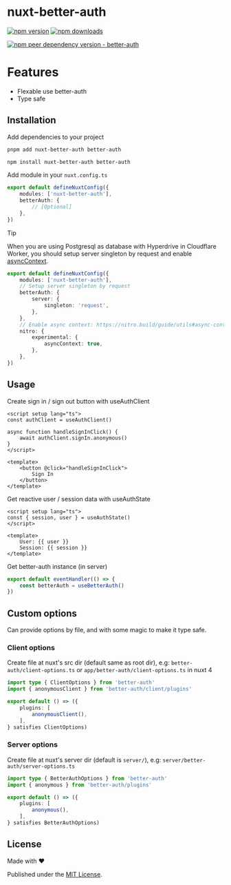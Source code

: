 # nuxt-better-auth

[![npm version][npm-version-src]][npm-version-href]
[![npm downloads][npm-downloads-src]][npm-downloads-href]
<!-- [![coverage][coverage-src]][coverage-href] -->

[![npm peer dependency version - better-auth][peer-deps-better-auth-src]][peer-deps-better-auth-href]

# Features

- Flexable use better-auth
- Type safe

## Installation

Add dependencies to your project

```bash [pnpm]
pnpm add nuxt-better-auth better-auth
```

```bash [npm]
npm install nuxt-better-auth better-auth
```

Add module in your `nuxt.config.ts`

```typescript [nuxt.config.ts]
export default defineNuxtConfig({
	modules: ['nuxt-better-auth'],
	betterAuth: {
		// [Optional]
	},
})
```

> [!TIP]
> When you are using Postgresql as database with Hyperdrive in Cloudflare Worker, you should setup server singleton by request and enable [asyncContext](https://nitro.build/guide/utils#async-context-experimental).

```typescript [nuxt.config.ts]
export default defineNuxtConfig({
	modules: ['nuxt-better-auth'],
	// Setup server singleton by request
	betterAuth: {
		server: {
			singleton: 'request',
		},
	},
	// Enable async context: https://nitro.build/guide/utils#async-context-experimental
	nitro: {
		experimental: {
			asyncContext: true,
		},
	},
})
```

## Usage

Create sign in / sign out button with useAuthClient

```vue
<script setup lang="ts">
const authClient = useAuthClient()

async function handleSignInClick() {
	await authClient.signIn.anonymous()
}
</script>

<template>
	<button @click="handleSignInClick">
		Sign In
	</button>
</template>
```

Get reactive user / session data with useAuthState

```vue
<script setup lang="ts">
const { session, user } = useAuthState()
</script>

<template>
	User: {{ user }}
	Session: {{ session }}
</template>
```

Get better-auth instance (in server)

```typescript
export default eventHandler(() => {
	const betterAuth = useBetterAuth()
})
```

## Custom options

Can provide options by file, and with some magic to make it type safe.

### Client options

Create file at nuxt's src dir (default same as root dir), e.g: `better-auth/client-options.ts` or `app/better-auth/client-options.ts` in nuxt 4

```typescript [better-auth/client-options.ts]
import type { ClientOptions } from 'better-auth'
import { anonymousClient } from 'better-auth/client/plugins'

export default () => ({
	plugins: [
		anonymousClient(),
	],
} satisfies ClientOptions)
```

### Server options

Create file at nuxt's server dir (default is `server/`), e.g: `server/better-auth/server-options.ts`

```typescript [server/better-auth/server-options.ts]
import type { BetterAuthOptions } from 'better-auth'
import { anonymous } from 'better-auth/plugins'

export default () => ({
	plugins: [
		anonymous(),
	],
} satisfies BetterAuthOptions)
```

## License

Made with ❤️

Published under the [MIT License](https://github.com/aa900031/nuxt-better-auth/blob/main/LICENSE).

<!-- Link Resources -->

[npm-version-src]: https://img.shields.io/npm/v/nuxt-better-auth?style=flat&colorA=18181B&colorB=F0DB4F
[npm-version-href]: https://npmjs.com/package/nuxt-better-auth
[npm-downloads-src]: https://img.shields.io/npm/dm/nuxt-better-auth?style=flat&colorA=18181B&colorB=F0DB4F
[npm-downloads-href]: https://npmjs.com/package/nuxt-better-auth
[coverage-src]: https://img.shields.io/codecov/c/gh/aa900031/nuxt-better-auth?logo=codecov&style=flat&colorA=18181B&colorB=F0DB4F
[coverage-href]: https://codecov.io/gh/aa900031/nuxt-better-auth
[peer-deps-better-auth-src]: https://img.shields.io/npm/dependency-version/nuxt-better-auth/peer/better-auth?style=flat&colorA=18181B&colorB=F0DB4F
[peer-deps-better-auth-href]: https://www.npmjs.com/package/better-auth
